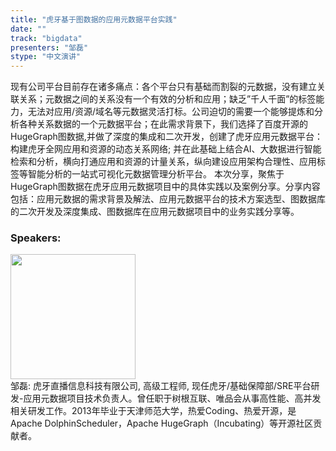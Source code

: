 ```yaml
---
title: "虎牙基于图数据的应用元数据平台实践"
date: "" 
track: "bigdata"
presenters: "邹磊"
stype: "中文演讲"
---
```

现有公司平台目前存在诸多痛点：各个平台只有基础而割裂的元数据，没有建立关联关系；元数据之间的关系没有一个有效的分析和应用；缺乏”千人千面”的标签能力，无法对应用/资源/域名等元数据灵活打标。公司迫切的需要一个能够提炼和分析各种关系数据的一个元数据平台；在此需求背景下，我们选择了百度开源的HugeGraph图数据,并做了深度的集成和二次开发，创建了虎牙应用元数据平台：构建虎牙全网应用和资源的动态关系网络; 并在此基础上结合AI、大数据进行智能检索和分析，横向打通应用和资源的计量关系，纵向建设应用架构合理性、应用标签等智能分析的一站式可视化元数据管理分析平台。
本次分享，聚焦于HugeGraph图数据在虎牙应用元数据项目中的具体实践以及案例分享。分享内容包括：应用元数据的需求背景及解法、应用元数据平台的技术方案选型、图数据库的二次开发及深度集成、图数据库在应用元数据项目中的业务实践分享等。
 ### Speakers: 
 <img src="images/speaker/1115.png" width="200" /><br>邹磊: 虎牙直播信息科技有限公司, 高级工程师, 现任虎牙/基础保障部/SRE平台研发-应用元数据项目技术负责人。曾任职于树根互联、唯品会从事高性能、高并发相关研发工作。2013年毕业于天津师范大学，热爱Coding、热爱开源，是Apache DolphinScheduler，Apache HugeGraph（Incubating）等开源社区贡献者。
 